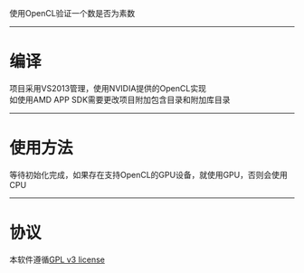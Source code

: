 使用OpenCL验证一个数是否为素数

----------
# 编译 #
项目采用VS2013管理，使用NVIDIA提供的OpenCL实现  
如使用AMD APP SDK需要更改项目附加包含目录和附加库目录

----------

# 使用方法 #
等待初始化完成，如果存在支持OpenCL的GPU设备，就使用GPU，否则会使用CPU

----------
# 协议 #
本软件遵循[GPL v3 license](http://www.gnu.org/copyleft/gpl.html "GPL v3 license")
